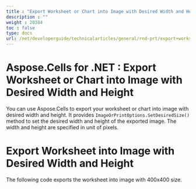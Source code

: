 ```yaml
---
title : "Export Worksheet or Chart into Image with Desired Width and Height" 
description : "" 
weight : 20384 
toc : false
type: docs
url: /net/developerguide/technicalarticles/general/rnd-prt/export+worksheet+or+chart+into+image+with+desired+width+and+height/
---
```


# Aspose.Cells for .NET : Export Worksheet or Chart into Image with Desired Width and Height


You can use Aspose.Cells to export your worksheet or chart into image with desired width and height. It provides `ImageOrPrintOptions.SetDesiredSize()` method to set the desired width and height of the exported image. The width and height are specified in unit of pixels.

# Export Worksheet into Image with Desired Width and Height

The following code exports the worksheet into image with 400x400 size.

